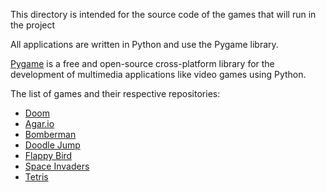 This directory is intended for the source code of the games that will run in the project

All applications are written in Python and use the Pygame library.

[Pygame](https://www.pygame.org/wiki/about) is a free and open-source cross-platform library for the development of multimedia applications like video games using Python.

The list of games and their respective repositories:
- [Doom](https://github.com/Monterazo/Python-DOOM)
- [Agar.io](https://github.com/Viliami/agario)
- [Bomberman](https://github.com/Forestf90/Bomberman)
- [Doodle Jump](https://github.com/thefrolov/Doodle-Jump)
- [Flappy Bird](https://github.com/sourabhv/FlapPyBird)
- [Space Invaders](https://github.com/Seitoh63/PySpaceInvaders)
- [Tetris](https://github.com/Uglemat/MaTris)
